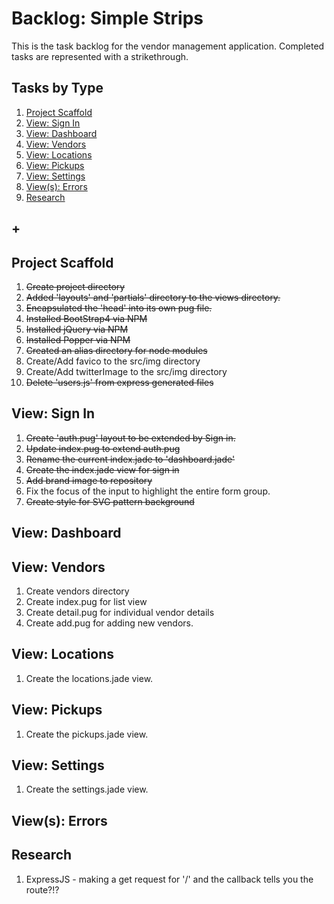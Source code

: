 # Backlog: Simple Strips
This is the task backlog for the vendor management application. Completed tasks are represented with a strikethrough.

## Tasks by Type
1. [Project Scaffold](#project-scaffold)
1. [View: Sign In](#view-sign-in)
1. [View: Dashboard](#view-dashboard)
1. [View: Vendors](#view-vendors)
1. [View: Locations](#view-locations)
1. [View: Pickups](#view-pickups)
1. [View: Settings](#view-settings)
1. [View(s): Errors](#views-errors)
1. [Research](#research)
## +

## Project Scaffold
1. ~~Create project directory~~
1. ~~Added 'layouts' and 'partials' directory to the views directory.~~
1. ~~Encapsulated the 'head' into its own pug file.~~
1. ~~Installed BootStrap4 via NPM~~
1. ~~Installed jQuery via NPM~~
1. ~~Installed Popper via NPM~~
1. ~~Created an alias directory for node modules~~
1. Create/Add favico to the src/img directory
1. Create/Add twitterImage to the src/img directory
1. ~~Delete 'users.js' from express generated files~~

## View: Sign In
1. ~~Create 'auth.pug' layout to be extended by Sign in.~~
1. ~~Update index.pug to extend auth.pug~~
1. ~~Rename the current index.jade to 'dashboard.jade'~~
1. ~~Create the index.jade view for sign in~~
1. ~~Add brand image to repository~~
1. Fix the focus of the input to highlight the entire form group.
1. ~~Create style for SVG pattern background~~

## View: Dashboard

## View: Vendors
1. Create vendors directory
1. Create index.pug for list view
1. Create detail.pug for individual vendor details
1. Create add.pug for adding new vendors.

## View: Locations
1. Create the locations.jade view.

## View: Pickups
1. Create the pickups.jade view.

## View: Settings
1. Create the settings.jade view.

## View(s): Errors

## Research
1. ExpressJS - making a get request for '/' and the callback tells you the route?!?

